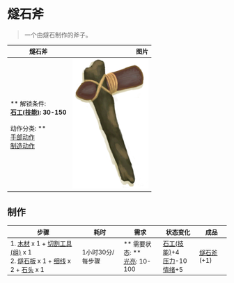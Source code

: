# 燧石斧  
> 一个由燧石制作的斧子。  
  
  燧石斧  |   图片   
 ----  |  ----:   
 ** 解锁条件: **<br>[石工(技能)](Skill_Knapping.md): 30-150<br><br>** 动作分类: **<br>[手部动作](HandAction.md)<br>[制造动作](CraftAction.md)  |  <img decoding="async" src="Sprite/FlintAxe.png" href="a.md" style="max-width:300px;max-height:300px;">   
  
## 制作  
步骤  |  耗时  |  需求  |  状态变化  |  成品  
----  |  ----  |  ----  |  ----  |  ----  
1. [木材](Wood.md) x 1 + [切割工具(组)](GpTag_Cutter.md) x 1<br>2. [燧石板](FlintSlab.md) x 1 + [细线](CordFiber.md) x 2 + [石头](Stone.md) x 1  |  1小时30分/每步骤  |  ** 需要状态: **<br>[光亮](Light.md): 10-100  |  [石工(技能)](Skill_Knapping.md)+4<br>[压力](Stress.md)-10<br>[情绪](Morale.md)+5  |  [燧石斧](AxeFlint.md)(+1)  


<script>document.title="燧石斧 - 卡牌生存百科 Card Survival Wiki";</script>